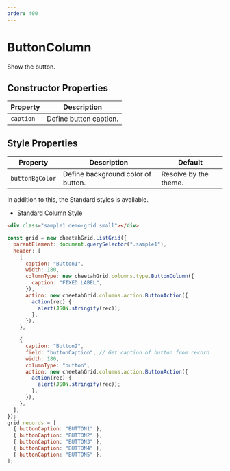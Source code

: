 ```yaml
---
order: 400
---
```


# ButtonColumn

Show the button.

## Constructor Properties

| Property  | Description            |
| --------- | ---------------------- |
| `caption` | Define button caption. |

## Style Properties

| Property        | Description                        | Default               |
| --------------- | ---------------------------------- | --------------------- |
| `buttonBgColor` | Define background color of button. | Resolve by the theme. |

In addition to this, the Standard styles is available.

- [Standard Column Style](../column_styles.md)

<code-preview>

```html
<div class="sample1 demo-grid small"></div>
```

```js
const grid = new cheetahGrid.ListGrid({
  parentElement: document.querySelector(".sample1"),
  header: [
    {
      caption: "Button1",
      width: 180,
      columnType: new cheetahGrid.columns.type.ButtonColumn({
        caption: "FIXED LABEL",
      }),
      action: new cheetahGrid.columns.action.ButtonAction({
        action(rec) {
          alert(JSON.stringify(rec));
        },
      }),
    },

    {
      caption: "Button2",
      field: "buttonCaption", // Get caption of button from record
      width: 180,
      columnType: "button",
      action: new cheetahGrid.columns.action.ButtonAction({
        action(rec) {
          alert(JSON.stringify(rec));
        },
      }),
    },
  ],
});
grid.records = [
  { buttonCaption: "BUTTON1" },
  { buttonCaption: "BUTTON2" },
  { buttonCaption: "BUTTON3" },
  { buttonCaption: "BUTTON4" },
  { buttonCaption: "BUTTON5" },
];
```

</code-preview>
